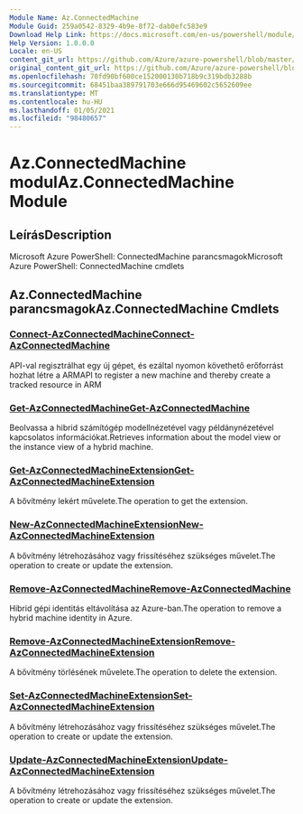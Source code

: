 ```yaml
---
Module Name: Az.ConnectedMachine
Module Guid: 259a0542-8329-4b9e-8f72-dab0efc583e9
Download Help Link: https://docs.microsoft.com/en-us/powershell/module/az.connectedmachine
Help Version: 1.0.0.0
Locale: en-US
content_git_url: https://github.com/Azure/azure-powershell/blob/master/src/ConnectedMachine/help/Az.ConnectedMachine.md
original_content_git_url: https://github.com/Azure/azure-powershell/blob/master/src/ConnectedMachine/help/Az.ConnectedMachine.md
ms.openlocfilehash: 70fd90bf600ce152000130b718b9c319bdb3288b
ms.sourcegitcommit: 68451baa389791703e666d95469602c5652609ee
ms.translationtype: MT
ms.contentlocale: hu-HU
ms.lasthandoff: 01/05/2021
ms.locfileid: "98480657"
---
```

# <span data-ttu-id="d5118-101">Az.ConnectedMachine modul</span><span class="sxs-lookup"><span data-stu-id="d5118-101">Az.ConnectedMachine Module</span></span>
## <span data-ttu-id="d5118-102">Leírás</span><span class="sxs-lookup"><span data-stu-id="d5118-102">Description</span></span>
<span data-ttu-id="d5118-103">Microsoft Azure PowerShell: ConnectedMachine parancsmagok</span><span class="sxs-lookup"><span data-stu-id="d5118-103">Microsoft Azure PowerShell: ConnectedMachine cmdlets</span></span>

## <span data-ttu-id="d5118-104">Az.ConnectedMachine parancsmagok</span><span class="sxs-lookup"><span data-stu-id="d5118-104">Az.ConnectedMachine Cmdlets</span></span>
### [<span data-ttu-id="d5118-105">Connect-AzConnectedMachine</span><span class="sxs-lookup"><span data-stu-id="d5118-105">Connect-AzConnectedMachine</span></span>](Connect-AzConnectedMachine.md)
<span data-ttu-id="d5118-106">API-val regisztrálhat egy új gépet, és ezáltal nyomon követhető erőforrást hozhat létre a ARM</span><span class="sxs-lookup"><span data-stu-id="d5118-106">API to register a new machine and thereby create a tracked resource in ARM</span></span>

### [<span data-ttu-id="d5118-107">Get-AzConnectedMachine</span><span class="sxs-lookup"><span data-stu-id="d5118-107">Get-AzConnectedMachine</span></span>](Get-AzConnectedMachine.md)
<span data-ttu-id="d5118-108">Beolvassa a hibrid számítógép modellnézetével vagy példánynézetével kapcsolatos információkat.</span><span class="sxs-lookup"><span data-stu-id="d5118-108">Retrieves information about the model view or the instance view of a hybrid machine.</span></span>

### [<span data-ttu-id="d5118-109">Get-AzConnectedMachineExtension</span><span class="sxs-lookup"><span data-stu-id="d5118-109">Get-AzConnectedMachineExtension</span></span>](Get-AzConnectedMachineExtension.md)
<span data-ttu-id="d5118-110">A bővítmény lekért művelete.</span><span class="sxs-lookup"><span data-stu-id="d5118-110">The operation to get the extension.</span></span>

### [<span data-ttu-id="d5118-111">New-AzConnectedMachineExtension</span><span class="sxs-lookup"><span data-stu-id="d5118-111">New-AzConnectedMachineExtension</span></span>](New-AzConnectedMachineExtension.md)
<span data-ttu-id="d5118-112">A bővítmény létrehozásához vagy frissítéséhez szükséges művelet.</span><span class="sxs-lookup"><span data-stu-id="d5118-112">The operation to create or update the extension.</span></span>

### [<span data-ttu-id="d5118-113">Remove-AzConnectedMachine</span><span class="sxs-lookup"><span data-stu-id="d5118-113">Remove-AzConnectedMachine</span></span>](Remove-AzConnectedMachine.md)
<span data-ttu-id="d5118-114">Hibrid gépi identitás eltávolítása az Azure-ban.</span><span class="sxs-lookup"><span data-stu-id="d5118-114">The operation to remove a hybrid machine identity in Azure.</span></span>

### [<span data-ttu-id="d5118-115">Remove-AzConnectedMachineExtension</span><span class="sxs-lookup"><span data-stu-id="d5118-115">Remove-AzConnectedMachineExtension</span></span>](Remove-AzConnectedMachineExtension.md)
<span data-ttu-id="d5118-116">A bővítmény törlésének művelete.</span><span class="sxs-lookup"><span data-stu-id="d5118-116">The operation to delete the extension.</span></span>

### [<span data-ttu-id="d5118-117">Set-AzConnectedMachineExtension</span><span class="sxs-lookup"><span data-stu-id="d5118-117">Set-AzConnectedMachineExtension</span></span>](Set-AzConnectedMachineExtension.md)
<span data-ttu-id="d5118-118">A bővítmény létrehozásához vagy frissítéséhez szükséges művelet.</span><span class="sxs-lookup"><span data-stu-id="d5118-118">The operation to create or update the extension.</span></span>

### [<span data-ttu-id="d5118-119">Update-AzConnectedMachineExtension</span><span class="sxs-lookup"><span data-stu-id="d5118-119">Update-AzConnectedMachineExtension</span></span>](Update-AzConnectedMachineExtension.md)
<span data-ttu-id="d5118-120">A bővítmény létrehozásához vagy frissítéséhez szükséges művelet.</span><span class="sxs-lookup"><span data-stu-id="d5118-120">The operation to create or update the extension.</span></span>

